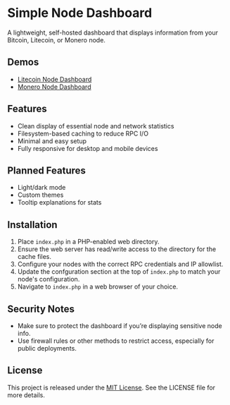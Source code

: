 # Simple Node Dashboard

A lightweight, self-hosted dashboard that displays information from your Bitcoin, Litecoin, or Monero node.


## Demos

- [Litecoin Node Dashboard](https://ltc.librenode.com/dashboard)
- [Monero Node Dashboard](https://xmr.librenode.com/dashboard)


## Features

- Clean display of essential node and network statistics
- Filesystem-based caching to reduce RPC I/O
- Minimal and easy setup
- Fully responsive for desktop and mobile devices


## Planned Features

- Light/dark mode
- Custom themes
- Tooltip explanations for stats


## Installation

1. Place `index.php` in a PHP-enabled web directory.
2. Ensure the web server has read/write access to the directory for the cache files.
3. Configure your nodes with the correct RPC credentials and IP allowlist.
4. Update the confguration section at the top of `index.php` to match your node's configuration.
5. Navigate to `index.php` in a web browser of your choice.


## Security Notes

- Make sure to protect the dashboard if you’re displaying sensitive node info.
- Use firewall rules or other methods to restrict access, especially for public deployments.


## License

This project is released under the [MIT License](https://opensource.org/licenses/MIT). See the LICENSE file for more details.
